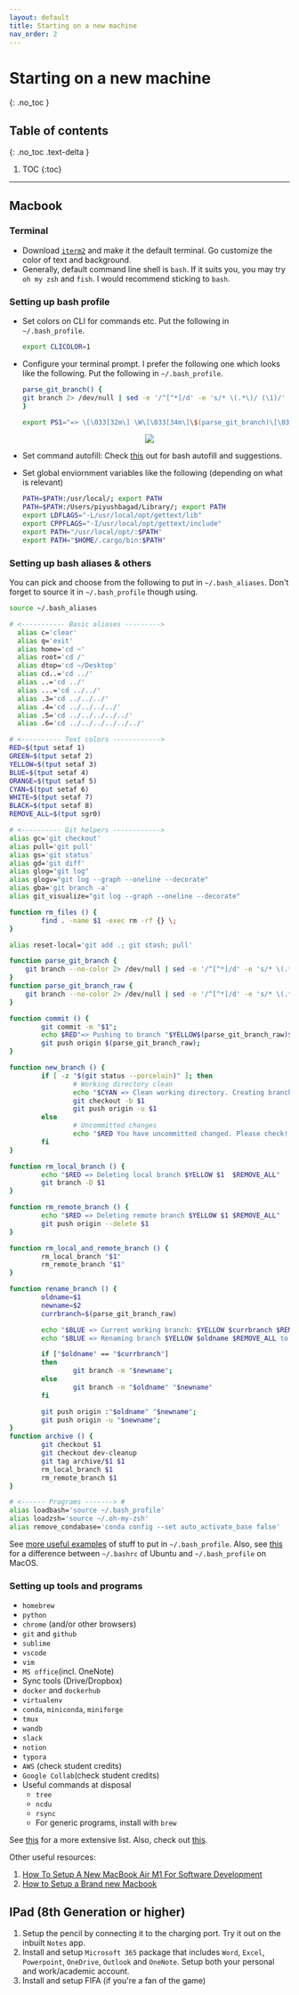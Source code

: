 ```yaml
---
layout: default
title: Starting on a new machine
nav_order: 2
---
```


# Starting on a new machine
{: .no_toc }

## Table of contents
{: .no_toc .text-delta }

1. TOC
{:toc}

---

## Macbook

### Terminal

* Download [`iterm2`](https://iterm2.com/) and make it the default terminal. Go customize the color of text and background.
* Generally, default command line shell is `bash`. If it suits you, you may try `oh my zsh` and `fish`. I would recommend sticking to `bash`.

### Setting up bash profile

* Set colors on CLI for commands etc. Put the following in `~/.bash_profile`.
  ```bash
  export CLICOLOR=1
  ```

* Configure your terminal prompt. I prefer the following one which looks like the following. Put the following in `~/.bash_profile`. 

  ```bash
  parse_git_branch() {
  git branch 2> /dev/null | sed -e '/^[^*]/d' -e 's/* \(.*\)/ (\1)/'
  }
  
  export PS1="=> \[\033[32m\] \W\[\033[34m\]\$(parse_git_branch)\[\033[00m\] $ "
  ```

<p align="center">
  <img src="assets/prompt.png" />
</p>

* Set command autofill: Check [this](https://sourabhbajaj.com/mac-setup/BashCompletion/)
  out for bash autofill and suggestions.

* Set global enviornment variables like the following (depending on what is relevant)
  ```bash
  PATH=$PATH:/usr/local/; export PATH
  PATH=$PATH:/Users/piyushbagad/Library/; export PATH
  export LDFLAGS="-L/usr/local/opt/gettext/lib"
  export CPPFLAGS="-I/usr/local/opt/gettext/include"
  export PATH="/usr/local/opt/:$PATH"
  export PATH="$HOME/.cargo/bin:$PATH"
  ```

### Setting up bash aliases & others

You can pick and choose from the following to put in `~/.bash_aliases`.
Don't forget to source it in `~/.bash_profile` though using.
```bash
source ~/.bash_aliases
```

```bash
# <----------- Basic aliases --------->
  alias c='clear'
  alias q='exit'
  alias home='cd ~'
  alias root='cd /'
  alias dtop='cd ~/Desktop'
  alias cd..='cd ../'
  alias ..='cd ../'
  alias ...='cd ../../'
  alias .3='cd ../../../'
  alias .4='cd ../../../../'
  alias .5='cd ../../../../../'
  alias .6='cd ../../../../../../'

# <---------- Text colors ------------>
RED=$(tput setaf 1)
GREEN=$(tput setaf 2)
YELLOW=$(tput setaf 3)
BLUE=$(tput setaf 4)
ORANGE=$(tput setaf 5)
CYAN=$(tput setaf 6)
WHITE=$(tput setaf 7)
BLACK=$(tput setaf 8)
REMOVE_ALL=$(tput sgr0)

# <---------- Git helpers ------------>
alias gc='git checkout'
alias pull='git pull'
alias gs='git status'
alias gd='git diff'
alias glog="git log"
alias glogv="git log --graph --oneline --decorate"
alias gba='git branch -a'
alias git_visualize="git log --graph --oneline --decorate"

function rm_files () {
        find . -name $1 -exec rm -rf {} \;
}

alias reset-local='git add .; git stash; pull'

function parse_git_branch {
	git branch --no-color 2> /dev/null | sed -e '/^[^*]/d' -e 's/* \(.*\)/(\1)/'
}
function parse_git_branch_raw {
	git branch --no-color 2> /dev/null | sed -e '/^[^*]/d' -e 's/* \(.*\)/\1/'
}

function commit () {
        git commit -m "$1";
        echo $RED"=> Pushing to branch "$YELLOW$(parse_git_branch_raw)$REMOVE_ALL
        git push origin $(parse_git_branch_raw);
}

function new_branch () {
        if [ -z "$(git status --porcelain)" ]; then
                # Working directory clean
                echo "$CYAN => Clean working directory. Creating branch $YELLOW $1 $REMOVE_ALL"
                git checkout -b $1
                git push origin -u $1
        else
                # Uncommitted changes
                echo "$RED You have uncommitted changed. Please check! $REMOVE_ALL"
        fi
}

function rm_local_branch () {
        echo "$RED => Deleting local branch $YELLOW $1  $REMOVE_ALL"
        git branch -D $1
}

function rm_remote_branch () {
        echo "$RED => Deleting remote branch $YELLOW $1 $REMOVE_ALL"
        git push origin --delete $1
}

function rm_local_and_remote_branch () {
        rm_local_branch "$1"
        rm_remote_branch "$1"
}

function rename_branch () {
        oldname=$1
        newname=$2
        currbranch=$(parse_git_branch_raw)

        echo "$BLUE => Current working branch: $YELLOW $currbranch $REMOVE_ALL"
        echo "$BLUE => Renaming branch $YELLOW $oldname $REMOVE_ALL to $YELLOW $newname $REMOVE_ALL"

        if ["$oldname" == "$currbranch"]
        then
                git branch -m "$newname";
        else
                git branch -m "$oldname" "$newname"
        fi

        git push origin :"$oldname" "$newname";
        git push origin -u "$newname";
}
function archive () {
        git checkout $1
        git checkout dev-cleanup
        git tag archive/$1 $1
        rm_local_branch $1
        rm_remote_branch $1
}

# <------ Programs -------> #
alias loadbash='source ~/.bash_profile'
alias loadzsh='source ~/.oh-my-zsh'
alias remove_condabase='conda config --set auto_activate_base false'
```

See [more useful examples](https://natelandau.com/my-mac-osx-bash_profile/)
of stuff to put in `~/.bash_profile`.
Also, see [this](https://joshstaiger.org/archives/2005/07/bash_profile_vs.html)
for a difference between `~/.bashrc` of Ubuntu and `~/.bash_profile` on MacOS.


### Setting up tools and programs

* `homebrew`
* `python`
* `chrome` (and/or other browsers)
* `git` and `github`
* `sublime`
* `vscode`
* `vim`
* `MS office`(incl. OneNote)
* Sync tools (Drive/Dropbox)
* `docker` and `dockerhub`
* `virtualenv`
* `conda`, `miniconda`, `miniforge`
* `tmux`
* `wandb`
* `slack`
* `notion`
* `typora`
* `AWS` (check student credits)
* `Google Collab`(check student credits)
* Useful commands at disposal
  * `tree`
  * `ncdu`
  * `rsync`
  * For generic programs, install with `brew`

See [this](https://levelup.gitconnected.com/im-programming-on-a-macbook-and-here-are-the-tools-that-make-my-life-easier-905b74b48c6d)
for a more extensive list.
Also, check out [this]().


Other useful resources:

1. [How To Setup A New MacBook Air M1 For Software Development](https://www.youtube.com/watch?v=gMsZT7yhz4Y)
2. [How to Setup a Brand new Macbook](https://www.freecodecamp.org/news/how-to-set-up-a-brand-new-macbook/)


## IPad (8th Generation or higher)

1. Setup the pencil by connecting it to the charging port. Try it out on the inbuilt `Notes` app.
2. Install and setup `Microsoft 365` package that includes `Word`, `Excel`, `Powerpoint`, `OneDrive`, `Outlook` and `OneNote`. Setup both your personal and work/academic account.
3. Install and setup FIFA (if you're a fan of the game)
